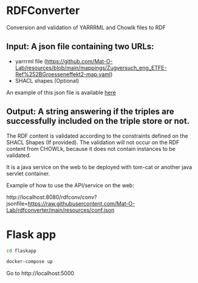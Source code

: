 # RDFConverter
Conversion and validation of YARRRML and Chowlk files to RDF

## Input: A json file containing two URLs: 
-	yarrrml file (https://github.com/Mat-O-Lab/resources/blob/main/mappings/Zugversuch_eng_ETFE-Ref%252BGroesseneffekt2-map.yaml)
-	SHACL shapes (Optional)

An example of this json file is available [here](https://raw.githubusercontent.com/Mat-O-Lab/rdfconverter/main/resources/conf.json)
 
## Output: A string answering if the triples are successfully included on the triple store or not.

The RDF content is validated according to the constraints defined on the SHACL Shapes (If provided).
The validation will not occur on the RDF content from CHOWLk, because it does not contain instances to be validated.

It is a java service on the web to be deployed with tom-cat or another java servlet container.

Example of how to use the API/service on the web:

http://localhost:8080/rdfconv/conv?jsonfile=https://raw.githubusercontent.com/Mat-O-Lab/rdfconverter/main/resources/conf.json

# Flask app

```bash
cd flaskapp

docker-compose up
```

Go to http://localhost:5000
